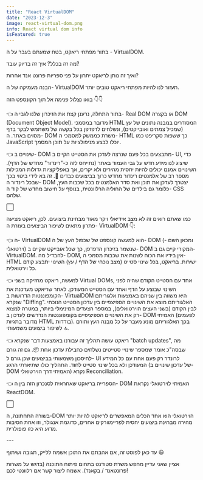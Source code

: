 ```yaml
---
title: "React VirtualDOM"
date: "2023-12-3"
image: react-virtual-dom.png
info: React virtual dom info
isFeatured: true
---
```


בתור מפתחי ריאקט, בטח שמעתם בעבר על ה - VirtualDOM.

מה זה בכלל? איך זה בדיוק עובד?

ואיך זה נותן לריאקט יתרון על פני ספריות פרונט אנד אחרות?

הבנה מעמיקה של ה- VirtualDOM תעזור לנו להיות מפתחי ריאקט טובים יותר.

בואו נצלול פנימה אל תוך הקונספט הזה 👇👇

👈 בתור התחלה, נרענן קצת את הזיכרון שלנו לגבי ה- Real DOM או בקצרה DOM
(Document Object Model). מדובר במסמכי HTML המסודרים במבנה נתונים של עץ
(שמכיל צמתים ואובייקטים), ונשלחים לדפדפן בכל בקשה של משתמש לבקר בדף
מסוים באתר. ה- DOM משרת כממשק למסמכי ה- HTML כך ששפות סקריפט כמו
JavaScript יוכלו לבצע מניפולציות על תוכן המסמך.

👈 שינויים ב- DOM מתבצעים בכל פעם שנרצה לעדכן את הסטייט הקיים ב- UI, כדי
שיציג לנו מידע חדש על גבי העמוד באתר (נתייחס לזה כ-\"רינדור\" מחדש של
הדף). השינויים אמנם יכולים להיות יחסית מהירים ולא יקרים, אך באפליקציות
גדולות המכילות מספר רב של אלמנטים רינדור מחדש כרוך בביצועים כבדים 🤕. זה
בא לידי ביטוי בכך שבכל רינדור ה- DOM יצטרך לעדכן את תוכן ואת סדר
האלמנטים בכל שכבות העץ, כלומר גם בילדים של החוליה הרלוונטית, בנוסף על
חישוב מחדש של קוד ה- CSS שלהם.

⬜

כמו שאתם רואים זה לא מצב אידיאלי ויקר מאוד מבחינת ביצועים. לכן, ריאקט
מציעה פתרון מתאים לשיפור הביצועים בעזרת ה- VirtualDOM 👇:

👈 ה- VirtualDOM הוא למעשה קונספט של שכפול העץ של ה- DOM (ומכאן השם -
וירטואלי) שנשמר בזיכרון הדפדפן, כך שכל אובייקט שקיים ב- DOM המקורי קיים
גם ב- VirtualDOM. להבדיל מה- DOM, אין בידיו את הכוח לשנות את שכבות מסמכי
ה- HTML ישירות. בריאקט, בכל שינוי סטייט (מצב נוכחי של הדף / עץ) השינוי
יתבצע קודם כל וירטואלית.

👈 למעשה, ריאקט מחזיקה בשני Virtual DOMs, אחד עם הסטייט הקודם שהיה לפני
השינוי שבוצע על הדף ואחד עם הסטייט המעודכן. לאחר שריאקט מעדכנת את
הקומפוננטות הדרושות ב- VirtualDOM היא משווה בין שניהם באמצעות אלגוריתם
שנקרא \"Diffing\". האלגוריתם מוצא את השינויים הספיצפיים בין עדכון הסטייט
הנוכחי לבין הקודם (בשני העצים הוירטואלים), במספר הצעדים המינימלי ביותר,
במטרה למצוא רק את השינויים הספיציפיים בקומפוננטות הנדרשים לעדכון ב- DOM
האמיתי (לפעמים מדובר בתגיות HTML בודדות). בכך האלגוריתם מונע מעבר על כל
מבנה העץ ותורם לשיפור ביצועים משמעותי 🔝.

👈 ריאקט עושה תהליך זה עבורנו באמצעות דבר שנקרא \"batch updates\", מה
שבסה\"כ אומר שמספר שינויי סטייטים נשלחים כחבילת עדכון אחת 📦. גם זה גורם
לחיסכון משמעותי בביצועים שכן גורם ל- UI לרונדר רק פעם אחת עם כל המידע
המעודכן ולא בכל שינוי סטייט לחוד. התהליך כולו שתיארתי הרגע (של עדכון
שינויים ב- DOM האמיתי דרך הוירטואלי) נקרא Reconciliation.

👈 הספרייה בריאקט שאחראית לסנכרון הזה בין ה- DOM האמיתי לוירטואלי נקראת
ReactDOM.

⬜

בשורה התחתונה, ה-DOM הוירטואלי הוא אחד הכלים המאפשרים לריאקט להיות יותר
מהירה מבחינת ביצועים יחסית לפריימוורקים אחרים, כדוגמת אנגולר, וזו אחת
הסיבות מדוע היא כזו פופולרית.

\-\--

עד כאן לפוסט זה, אם אהבתם את התוכן אשמח ללייק, תגובה ושיתוף 😃

אציין שאני עדיין מחפש משרת סטודנט בתחום פיתוח התוכנה (בדגש על משרות
פרונטאנד / בקאנד). אשמח ליצור קשר אם רלוונטי לכם!
